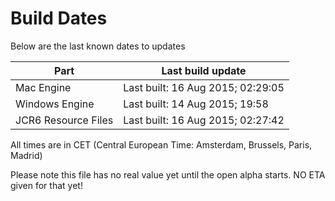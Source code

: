 # Build Dates

Below are the last known dates to updates

Part | Last build update
-----|-----
Mac Engine | Last built: 16 Aug 2015; 02:29:05
Windows Engine | Last built: 14 Aug 2015; 19:58
JCR6 Resource Files | Last built: 16 Aug 2015; 02:27:42
All times are in CET (Central European Time: Amsterdam, Brussels, Paris, Madrid)


Please note this file has no real value yet until the open alpha starts. NO ETA given for that yet!
